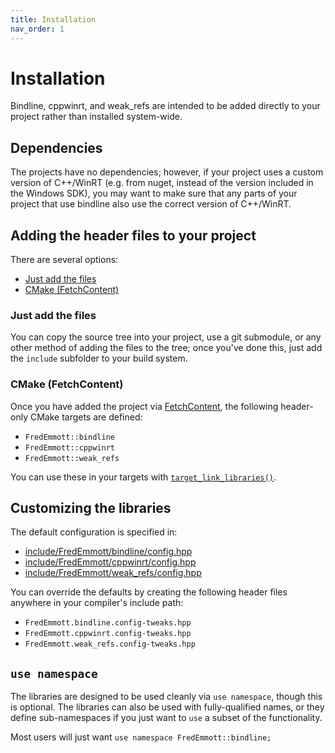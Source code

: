 ```yaml
---
title: Installation
nav_order: 1
---
```


# Installation

Bindline, cppwinrt, and weak_refs are intended to be added directly to your project rather than installed system-wide.

## Dependencies

The projects have no dependencies; however, if your project uses a custom version of C++/WinRT (e.g. from nuget, instead of the version included in the Windows SDK), you may want to make sure that any parts of your project that use bindline also use the correct version of C++/WinRT.

## Adding the header files to your project

There are several options:
- [Just add the files](#just-add-the-files)
- [CMake (FetchContent)](#cmake-fetchcontent)

### Just add the files

You can copy the source tree into your project, use a git submodule, or any other method of adding the files to the tree; once you've done this,  just add the `include` subfolder to your build system.

### CMake (FetchContent)

Once you have added the project via [FetchContent](https://cmake.org/cmake/help/latest/module/FetchContent.html), the following header-only CMake targets are defined:

- `FredEmmott::bindline`
- `FredEmmott::cppwinrt`
- `FredEmmott::weak_refs`

You can use these in your targets with [`target_link_libraries()`](https://cmake.org/cmake/help/latest/command/target_link_libraries.html).

## Customizing the libraries

The default configuration is specified in:
- [include/FredEmmott/bindline/config.hpp](https://github.com/fredemmott/bindline/blob/main/include/FredEmmott/bindline/config.hpp)
- [include/FredEmmott/cppwinrt/config.hpp](https://github.com/fredemmott/bindline/blob/main/include/FredEmmott/cppwinrt/config.hpp)
- [include/FredEmmott/weak_refs/config.hpp](https://github.com/fredemmott/bindline/blob/main/include/FredEmmott/weak_refs/config.hpp)

You can override the defaults by creating the following header files anywhere in your compiler's include path:

- `FredEmmott.bindline.config-tweaks.hpp`
- `FredEmmott.cppwinrt.config-tweaks.hpp`
- `FredEmmott.weak_refs.config-tweaks.hpp`

## `use namespace`

The libraries are designed to be used cleanly via `use namespace`, though this is optional. The libraries can also be used with fully-qualified names, or they define sub-namespaces if you just want to `use` a subset of the functionality.

Most users will just want `use namespace FredEmmott::bindline;`